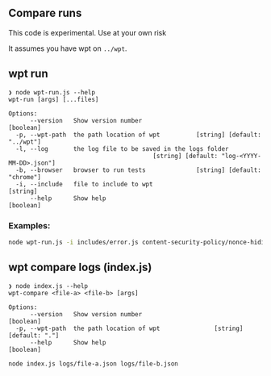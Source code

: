 ## Compare runs

This code is experimental. Use at your own risk

It assumes you have wpt on `../wpt`.

## wpt run

```
❯ node wpt-run.js --help
wpt-run [args] [...files]

Options:
      --version   Show version number                                  [boolean]
  -p, --wpt-path  the path location of wpt          [string] [default: "../wpt"]
  -l, --log       the log file to be saved in the logs folder
                                        [string] [default: "log-<YYYY-MM-DD>.json"]
  -b, --browser   browser to run tests              [string] [default: "chrome"]
  -i, --include   file to include to wpt                                [string]
      --help      Show help                                            [boolean]
```

### Examples:

```bash
node wpt-run.js -i includes/error.js content-security-policy/nonce-hiding
```

## wpt compare logs (index.js)

```
❯ node index.js --help
wpt-compare <file-a> <file-b> [args]

Options:
      --version   Show version number                                  [boolean]
  -p, --wpt-path  the path location of wpt               [string] [default: "."]
      --help      Show help                                            [boolean]
```

```
node index.js logs/file-a.json logs/file-b.json
```
